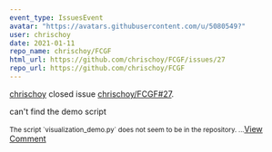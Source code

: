 ```yaml
---
event_type: IssuesEvent
avatar: "https://avatars.githubusercontent.com/u/5080549?"
user: chrischoy
date: 2021-01-11
repo_name: chrischoy/FCGF
html_url: https://github.com/chrischoy/FCGF/issues/27
repo_url: https://github.com/chrischoy/FCGF
---
```


<a href='https://github.com/chrischoy' target='_blank'>chrischoy</a> closed issue <a href='https://github.com/chrischoy/FCGF/issues/27' target='_blank'>chrischoy/FCGF#27</a>.

<p>can't find the demo script</p><small>The script `visualization_demo.py` does not seem to be in the repository....</small><a href='https://github.com/chrischoy/FCGF/issues/27' target='_blank'>View Comment</a>